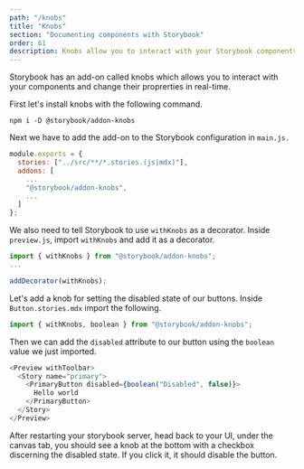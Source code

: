 ```yaml
---
path: "/knobs"
title: "Knobs"
section: "Documenting components with Storybook"
order: 61
description: Knobs allow you to interact with your Storybook components in real-time. In this video we'll add knobs to our Storybook configuration and learn how to toggle the disabled state of our buttons.
---
```


Storybook has an add-on called knobs which allows you to interact with your components and change their proprerties in real-time.

First let's install knobs with the following command.

```
npm i -D @storybook/addon-knobs
```

Next we have to add the add-on to the Storybook configuration in `main.js.`

```js
module.exports = {
  stories: ["../src/**/*.stories.(js|mdx)"],
  addons: [
    ...
    "@storybook/addon-knobs",
    ...
  ]
};
```

We also need to tell Storybook to use `withKnobs` as a decorator. Inside `preview.js`, import `withKnobs` and add it as a decorator.

```js
import { withKnobs } from "@storybook/addon-knobs";
...

addDecorator(withKnobs);
```

Let's add a knob for setting the disabled state of our buttons. Inside `Button.stories.mdx` import the following.

```js
import { withKnobs, boolean } from "@storybook/addon-knobs";
```

Then we can add the `disabled` attribute to our button using the `boolean` value we just imported.

```js
<Preview withToolbar>
  <Story name="primary">
    <PrimaryButton disabled={boolean("Disabled", false)}>
      Hello world
    </PrimaryButton>
  </Story>
</Preview>
```

After restarting your storybook server, head back to your UI, under the canvas tab, you should see a knob at the bottom with a checkbox discerning the disabled state. If you click it, it should disable the button.
